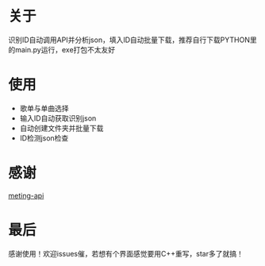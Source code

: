 # 关于
识别ID自动调用API并分析json，填入ID自动批量下载，推荐自行下载PYTHON里的main.py运行，exe打包不太友好
# 使用
- 歌单与单曲选择
- 输入ID自动获取识别json
- 自动创建文件夹并批量下载
- ID检测json检查
# 感谢
[meting-api](https://github.com/injahow/meting-api)
# 最后
感谢使用！欢迎issues催，若想有个界面感觉要用C++重写，star多了就搞！
